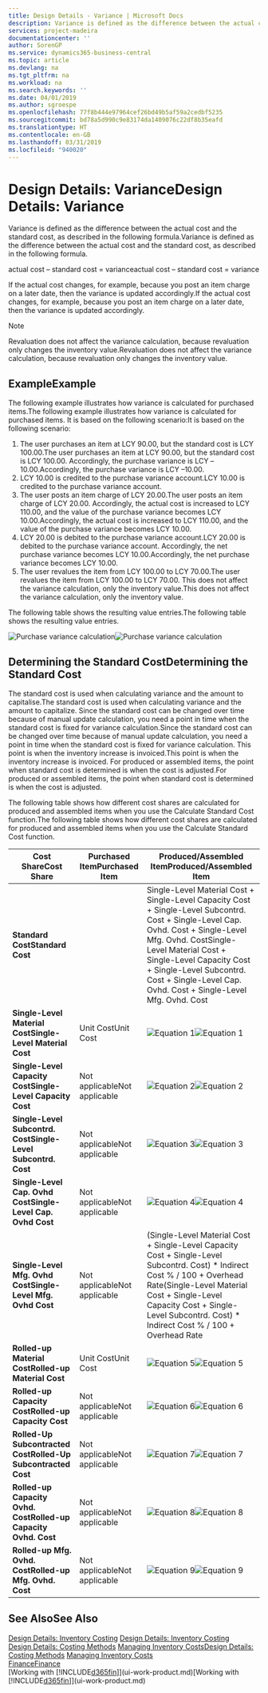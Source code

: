 ```yaml
---
title: Design Details - Variance | Microsoft Docs
description: Variance is defined as the difference between the actual cost and the standard cost, as described in the following formula.
services: project-madeira
documentationcenter: ''
author: SorenGP
ms.service: dynamics365-business-central
ms.topic: article
ms.devlang: na
ms.tgt_pltfrm: na
ms.workload: na
ms.search.keywords: ''
ms.date: 04/01/2019
ms.author: sgroespe
ms.openlocfilehash: 77f8b444e97964cef26bd49b5af59a2cedbf5235
ms.sourcegitcommit: bd78a5d990c9e83174da1409076c22df8b35eafd
ms.translationtype: HT
ms.contentlocale: en-GB
ms.lasthandoff: 03/31/2019
ms.locfileid: "940020"
---
```

# <a name="design-details-variance"></a><span data-ttu-id="d3a53-103">Design Details: Variance</span><span class="sxs-lookup"><span data-stu-id="d3a53-103">Design Details: Variance</span></span>
<span data-ttu-id="d3a53-104">Variance is defined as the difference between the actual cost and the standard cost, as described in the following formula.</span><span class="sxs-lookup"><span data-stu-id="d3a53-104">Variance is defined as the difference between the actual cost and the standard cost, as described in the following formula.</span></span>  

 <span data-ttu-id="d3a53-105">actual cost – standard cost = variance</span><span class="sxs-lookup"><span data-stu-id="d3a53-105">actual cost – standard cost = variance</span></span>  

 <span data-ttu-id="d3a53-106">If the actual cost changes, for example, because you post an item charge on a later date, then the variance is updated accordingly.</span><span class="sxs-lookup"><span data-stu-id="d3a53-106">If the actual cost changes, for example, because you post an item charge on a later date, then the variance is updated accordingly.</span></span>  

> [!NOTE]  
>  <span data-ttu-id="d3a53-107">Revaluation does not affect the variance calculation, because revaluation only changes the inventory value.</span><span class="sxs-lookup"><span data-stu-id="d3a53-107">Revaluation does not affect the variance calculation, because revaluation only changes the inventory value.</span></span>  

## <a name="example"></a><span data-ttu-id="d3a53-108">Example</span><span class="sxs-lookup"><span data-stu-id="d3a53-108">Example</span></span>  
 <span data-ttu-id="d3a53-109">The following example illustrates how variance is calculated for purchased items.</span><span class="sxs-lookup"><span data-stu-id="d3a53-109">The following example illustrates how variance is calculated for purchased items.</span></span> <span data-ttu-id="d3a53-110">It is based on the following scenario:</span><span class="sxs-lookup"><span data-stu-id="d3a53-110">It is based on the following scenario:</span></span>  

1.  <span data-ttu-id="d3a53-111">The user purchases an item at LCY 90.00, but the standard cost is LCY 100.00.</span><span class="sxs-lookup"><span data-stu-id="d3a53-111">The user purchases an item at LCY 90.00, but the standard cost is LCY 100.00.</span></span> <span data-ttu-id="d3a53-112">Accordingly, the purchase variance is LCY –10.00.</span><span class="sxs-lookup"><span data-stu-id="d3a53-112">Accordingly, the purchase variance is LCY –10.00.</span></span>  
2.  <span data-ttu-id="d3a53-113">LCY 10.00 is credited to the purchase variance account.</span><span class="sxs-lookup"><span data-stu-id="d3a53-113">LCY 10.00 is credited to the purchase variance account.</span></span>  
3.  <span data-ttu-id="d3a53-114">The user posts an item charge of LCY 20.00.</span><span class="sxs-lookup"><span data-stu-id="d3a53-114">The user posts an item charge of LCY 20.00.</span></span> <span data-ttu-id="d3a53-115">Accordingly, the actual cost is increased to LCY 110.00, and the value of the purchase variance becomes LCY 10.00.</span><span class="sxs-lookup"><span data-stu-id="d3a53-115">Accordingly, the actual cost is increased to LCY 110.00, and the value of the purchase variance becomes LCY 10.00.</span></span>  
4.  <span data-ttu-id="d3a53-116">LCY 20.00 is debited to the purchase variance account.</span><span class="sxs-lookup"><span data-stu-id="d3a53-116">LCY 20.00 is debited to the purchase variance account.</span></span> <span data-ttu-id="d3a53-117">Accordingly, the net purchase variance becomes LCY 10.00.</span><span class="sxs-lookup"><span data-stu-id="d3a53-117">Accordingly, the net purchase variance becomes LCY 10.00.</span></span>  
5.  <span data-ttu-id="d3a53-118">The user revalues the item from LCY 100.00 to LCY 70.00.</span><span class="sxs-lookup"><span data-stu-id="d3a53-118">The user revalues the item from LCY 100.00 to LCY 70.00.</span></span> <span data-ttu-id="d3a53-119">This does not affect the variance calculation, only the inventory value.</span><span class="sxs-lookup"><span data-stu-id="d3a53-119">This does not affect the variance calculation, only the inventory value.</span></span>  

 <span data-ttu-id="d3a53-120">The following table shows the resulting value entries.</span><span class="sxs-lookup"><span data-stu-id="d3a53-120">The following table shows the resulting value entries.</span></span>  

 <span data-ttu-id="d3a53-121">![Purchase variance calculation](media/design_details_inventory_costing_11_purchase_variance.png "Purchase variance calculation")</span><span class="sxs-lookup"><span data-stu-id="d3a53-121">![Purchase variance calculation](media/design_details_inventory_costing_11_purchase_variance.png "Purchase variance calculation")</span></span>  

## <a name="determining-the-standard-cost"></a><span data-ttu-id="d3a53-122">Determining the Standard Cost</span><span class="sxs-lookup"><span data-stu-id="d3a53-122">Determining the Standard Cost</span></span>  
 <span data-ttu-id="d3a53-123">The standard cost is used when calculating variance and the amount to capitalise.</span><span class="sxs-lookup"><span data-stu-id="d3a53-123">The standard cost is used when calculating variance and the amount to capitalize.</span></span> <span data-ttu-id="d3a53-124">Since the standard cost can be changed over time because of manual update calculation, you need a point in time when the standard cost is fixed for variance calculation.</span><span class="sxs-lookup"><span data-stu-id="d3a53-124">Since the standard cost can be changed over time because of manual update calculation, you need a point in time when the standard cost is fixed for variance calculation.</span></span> <span data-ttu-id="d3a53-125">This point is when the inventory increase is invoiced.</span><span class="sxs-lookup"><span data-stu-id="d3a53-125">This point is when the inventory increase is invoiced.</span></span> <span data-ttu-id="d3a53-126">For produced or assembled items, the point when standard cost is determined is when the cost is adjusted.</span><span class="sxs-lookup"><span data-stu-id="d3a53-126">For produced or assembled items, the point when standard cost is determined is when the cost is adjusted.</span></span>  

 <span data-ttu-id="d3a53-127">The following table shows how different cost shares are calculated for produced and assembled items when you use the Calculate Standard Cost function.</span><span class="sxs-lookup"><span data-stu-id="d3a53-127">The following table shows how different cost shares are calculated for produced and assembled items when you use the Calculate Standard Cost function.</span></span>  

|<span data-ttu-id="d3a53-128">Cost Share</span><span class="sxs-lookup"><span data-stu-id="d3a53-128">Cost Share</span></span>|<span data-ttu-id="d3a53-129">Purchased Item</span><span class="sxs-lookup"><span data-stu-id="d3a53-129">Purchased Item</span></span>|<span data-ttu-id="d3a53-130">Produced/Assembled Item</span><span class="sxs-lookup"><span data-stu-id="d3a53-130">Produced/Assembled Item</span></span>|  
|----------------|--------------------|------------------------------|  
|<span data-ttu-id="d3a53-131">**Standard Cost**</span><span class="sxs-lookup"><span data-stu-id="d3a53-131">**Standard Cost**</span></span>||<span data-ttu-id="d3a53-132">Single-Level Material Cost + Single-Level Capacity Cost + Single-Level Subcontrd. Cost + Single-Level Cap. Ovhd. Cost + Single-Level Mfg. Ovhd. Cost</span><span class="sxs-lookup"><span data-stu-id="d3a53-132">Single-Level Material Cost + Single-Level Capacity Cost + Single-Level Subcontrd. Cost + Single-Level Cap. Ovhd. Cost + Single-Level Mfg. Ovhd. Cost</span></span>|  
|<span data-ttu-id="d3a53-133">**Single-Level Material Cost**</span><span class="sxs-lookup"><span data-stu-id="d3a53-133">**Single-Level Material Cost**</span></span>|<span data-ttu-id="d3a53-134">Unit Cost</span><span class="sxs-lookup"><span data-stu-id="d3a53-134">Unit Cost</span></span>|<span data-ttu-id="d3a53-135">![Equation 1](media/design_details_inventory_costing_11_equation_1.png "Equation 1")</span><span class="sxs-lookup"><span data-stu-id="d3a53-135">![Equation 1](media/design_details_inventory_costing_11_equation_1.png "Equation 1")</span></span>|  
|<span data-ttu-id="d3a53-136">**Single-Level Capacity Cost**</span><span class="sxs-lookup"><span data-stu-id="d3a53-136">**Single-Level Capacity Cost**</span></span>|<span data-ttu-id="d3a53-137">Not applicable</span><span class="sxs-lookup"><span data-stu-id="d3a53-137">Not applicable</span></span>|<span data-ttu-id="d3a53-138">![Equation 2](media/design_details_inventory_costing_11_equation_2.png "Equation 2")</span><span class="sxs-lookup"><span data-stu-id="d3a53-138">![Equation 2](media/design_details_inventory_costing_11_equation_2.png "Equation 2")</span></span>|  
|<span data-ttu-id="d3a53-139">**Single-Level Subcontrd. Cost**</span><span class="sxs-lookup"><span data-stu-id="d3a53-139">**Single-Level Subcontrd. Cost**</span></span>|<span data-ttu-id="d3a53-140">Not applicable</span><span class="sxs-lookup"><span data-stu-id="d3a53-140">Not applicable</span></span>|<span data-ttu-id="d3a53-141">![Equation 3](media/design_details_inventory_costing_11_equation_3.png "Equation 3")</span><span class="sxs-lookup"><span data-stu-id="d3a53-141">![Equation 3](media/design_details_inventory_costing_11_equation_3.png "Equation 3")</span></span>|  
|<span data-ttu-id="d3a53-142">**Single-Level Cap. Ovhd Cost**</span><span class="sxs-lookup"><span data-stu-id="d3a53-142">**Single-Level Cap. Ovhd Cost**</span></span>|<span data-ttu-id="d3a53-143">Not applicable</span><span class="sxs-lookup"><span data-stu-id="d3a53-143">Not applicable</span></span>|<span data-ttu-id="d3a53-144">![Equation 4](media/design_details_inventory_costing_11_equation_4.png "Equation 4")</span><span class="sxs-lookup"><span data-stu-id="d3a53-144">![Equation 4](media/design_details_inventory_costing_11_equation_4.png "Equation 4")</span></span>|  
|<span data-ttu-id="d3a53-145">**Single-Level Mfg. Ovhd Cost**</span><span class="sxs-lookup"><span data-stu-id="d3a53-145">**Single-Level Mfg. Ovhd Cost**</span></span>|<span data-ttu-id="d3a53-146">Not applicable</span><span class="sxs-lookup"><span data-stu-id="d3a53-146">Not applicable</span></span>|<span data-ttu-id="d3a53-147">(Single-Level Material Cost + Single-Level Capacity Cost + Single-Level Subcontrd. Cost) \* Indirect Cost % / 100 + Overhead Rate</span><span class="sxs-lookup"><span data-stu-id="d3a53-147">(Single-Level Material Cost + Single-Level Capacity Cost + Single-Level Subcontrd. Cost) \* Indirect Cost % / 100 + Overhead Rate</span></span>|  
|<span data-ttu-id="d3a53-148">**Rolled-up Material Cost**</span><span class="sxs-lookup"><span data-stu-id="d3a53-148">**Rolled-up Material Cost**</span></span>|<span data-ttu-id="d3a53-149">Unit Cost</span><span class="sxs-lookup"><span data-stu-id="d3a53-149">Unit Cost</span></span>|<span data-ttu-id="d3a53-150">![Equation 5](media/design_details_inventory_costing_11_equation_5.png "Equation 5")</span><span class="sxs-lookup"><span data-stu-id="d3a53-150">![Equation 5](media/design_details_inventory_costing_11_equation_5.png "Equation 5")</span></span>|  
|<span data-ttu-id="d3a53-151">**Rolled-up Capacity Cost**</span><span class="sxs-lookup"><span data-stu-id="d3a53-151">**Rolled-up Capacity Cost**</span></span>|<span data-ttu-id="d3a53-152">Not applicable</span><span class="sxs-lookup"><span data-stu-id="d3a53-152">Not applicable</span></span>|<span data-ttu-id="d3a53-153">![Equation 6](media/design_details_inventory_costing_11_equation_6.png "Equation 6")</span><span class="sxs-lookup"><span data-stu-id="d3a53-153">![Equation 6](media/design_details_inventory_costing_11_equation_6.png "Equation 6")</span></span>|  
|<span data-ttu-id="d3a53-154">**Rolled-Up Subcontracted Cost**</span><span class="sxs-lookup"><span data-stu-id="d3a53-154">**Rolled-Up Subcontracted Cost**</span></span>|<span data-ttu-id="d3a53-155">Not applicable</span><span class="sxs-lookup"><span data-stu-id="d3a53-155">Not applicable</span></span>|<span data-ttu-id="d3a53-156">![Equation 7](media/design_details_inventory_costing_11_equation_7.png "Equation 7")</span><span class="sxs-lookup"><span data-stu-id="d3a53-156">![Equation 7](media/design_details_inventory_costing_11_equation_7.png "Equation 7")</span></span>|  
|<span data-ttu-id="d3a53-157">**Rolled-up Capacity Ovhd. Cost**</span><span class="sxs-lookup"><span data-stu-id="d3a53-157">**Rolled-up Capacity Ovhd. Cost**</span></span>|<span data-ttu-id="d3a53-158">Not applicable</span><span class="sxs-lookup"><span data-stu-id="d3a53-158">Not applicable</span></span>|<span data-ttu-id="d3a53-159">![Equation 8](media/design_details_inventory_costing_11_equation_8.png "Equation 8")</span><span class="sxs-lookup"><span data-stu-id="d3a53-159">![Equation 8](media/design_details_inventory_costing_11_equation_8.png "Equation 8")</span></span>|  
|<span data-ttu-id="d3a53-160">**Rolled-up Mfg. Ovhd. Cost**</span><span class="sxs-lookup"><span data-stu-id="d3a53-160">**Rolled-up Mfg. Ovhd. Cost**</span></span>|<span data-ttu-id="d3a53-161">Not applicable</span><span class="sxs-lookup"><span data-stu-id="d3a53-161">Not applicable</span></span>|<span data-ttu-id="d3a53-162">![Equation 9](media/design_details_inventory_costing_11_equation_9.png "Equation 9")</span><span class="sxs-lookup"><span data-stu-id="d3a53-162">![Equation 9](media/design_details_inventory_costing_11_equation_9.png "Equation 9")</span></span>|  

## <a name="see-also"></a><span data-ttu-id="d3a53-163">See Also</span><span class="sxs-lookup"><span data-stu-id="d3a53-163">See Also</span></span>  
 <span data-ttu-id="d3a53-164">[Design Details: Inventory Costing](design-details-inventory-costing.md) </span><span class="sxs-lookup"><span data-stu-id="d3a53-164">[Design Details: Inventory Costing](design-details-inventory-costing.md) </span></span>  
 <span data-ttu-id="d3a53-165">[Design Details: Costing Methods](design-details-costing-methods.md) [Managing Inventory Costs](finance-manage-inventory-costs.md)</span><span class="sxs-lookup"><span data-stu-id="d3a53-165">[Design Details: Costing Methods](design-details-costing-methods.md) [Managing Inventory Costs](finance-manage-inventory-costs.md)</span></span>  
 [<span data-ttu-id="d3a53-166">Finance</span><span class="sxs-lookup"><span data-stu-id="d3a53-166">Finance</span></span>](finance.md)  
 <span data-ttu-id="d3a53-167">[Working with [!INCLUDE[d365fin](includes/d365fin_md.md)]](ui-work-product.md)</span><span class="sxs-lookup"><span data-stu-id="d3a53-167">[Working with [!INCLUDE[d365fin](includes/d365fin_md.md)]](ui-work-product.md)</span></span>
